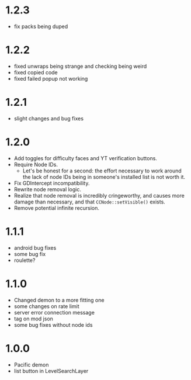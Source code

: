 # 1.2.3
- fix packs being duped
# 1.2.2
- fixed unwraps being strange and checking being weird
- fixed copied code
- fixed failed popup not working
# 1.2.1
- slight changes and bug fixes
# 1.2.0
- Add toggles for difficulty faces and YT verification buttons.
- Require Node IDs.
    - Let's be honest for a second: the effort necessary to work around the lack of node IDs being in someone's installed list is not worth it.
- Fix GDIntercept incompatibility.
- Rewrite node removal logic.
- Realize that node removal is incredibly cringeworthy, and causes more damage than necessary, and that `CCNode::setVisible()` exists.
- Remove potential infinite recursion.
# 1.1.1
- android bug fixes
- some bug fix
- roulette?
# 1.1.0
- Changed demon to a more fitting one
- some changes on rate limit
- server error connection message
- tag on mod json
- some bug fixes without node ids
# 1.0.0
- Pacific demon
- list button in LevelSearchLayer
